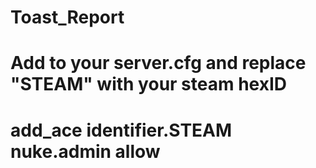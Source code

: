 # Toast_Report

# Add to your server.cfg and replace "STEAM" with your steam hexID
# add_ace identifier.STEAM nuke.admin allow
